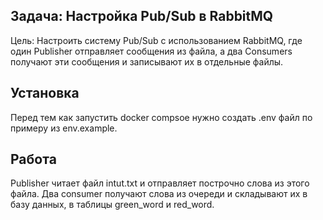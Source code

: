 ## Задача: Настройка Pub/Sub в RabbitMQ
Цель:
Настроить систему Pub/Sub с использованием RabbitMQ, где один Publisher отправляет сообщения из файла, а два Consumers получают эти сообщения и записывают их в отдельные файлы.

## Установка
Перед тем как запустить docker compsoe нужно создать .env файл по примеру из env.example.
## Работа
Publisher читает файл intut.txt и отправляет построчно слова из этого файла. Два consumer получают слова из очереди и складывают их в базу данных, в таблицы green_word и red_word.

